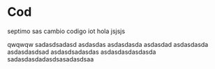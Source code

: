 # Cod
septimo sas cambio codigo iot 
hola jsjsjs

qwqwqw
sadasdsadasd
asdasdas
asdasdasda
asdasdad
asdasdasda
asdasdasdsad
asdasdsadasdas
asdasdasdasdasda
sadasdasdadasdsasadasdsaa
